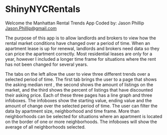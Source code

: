 # ShinyNYCRentals


Welcome the Manhattan Rental Trends App
Coded by: Jason Phillip <Jason.Phillip@gmail.com>

The purpose of this app is to allow landlords and brokers to view how the rental market conditions have changed over a period of time.  When an apartment lease is up for renewal, landlords and brokers need data so they can price the apartment correctly. Most residential leases are only for a year, however I included a longer time frame for situations where the rent has not been changed for several years.

The tabs on the left allow the user to view three different trends over a selected period of time.   The first tab brings the user to a page that shows the asking median rent , the second shows the amount of listings on the market, and the third shows the percent of listings that have discounted their asking price.   Each of these three pages has a line graph and three infoboxes.  The infoboxes show the starting value, ending value and the amount of change over the selected period of time.  The user can filter the data by apartment size, neighborhood and time frame.  More than neighborhoods can be selected for situations where an apartment is located on the border of one or more neighborhoods. The infoboxes will show the average of all neighborhoods selected.

